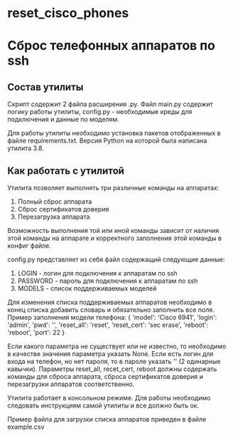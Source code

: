 # reset_cisco_phones

# Сброс телефонных аппаратов по ssh

## Состав утилиты

Скрипт содержит 2 файла расширения .py.
Файл main.py содержит логику работы утилиты, config.py - необходимые креды для подключения и данные по моделям.

Для работы утилиты необходимо установка пакетов отображенных в файле requirements.txt.
Версия Python на которой была написана утилита 3.8.
 
## Как работать с утилитой
Утилита позволяет выполнять три различные команды на аппаратах:
1. Полный сброс аппарата
2. Сброс сертификатов доверия
3. Перезагрузка аппарата

Возможность выполнения той или иной команды зависит от наличия этой команды на аппарате и корректного заполнения этой команды в конфиг файле.

config.py представляет из себя файл содержащий следующие данные:
1. LOGIN - логин для подключения к аппаратам по ssh 
2. PASSWORD - пароль для подключения к аппаратам по ssh 
3. MODELS - список поддерживаемых моделей

Для изменения списка поддерживаемых аппаратов необходимо в конец списка добавить словарь и обязательно заполнить все поля.
Пример заполнения модели телефона:
{
        'model': 'Cisco 6941',
        'login': 'admin',
        'pwd': '',
        'reset_all': 'reset',
        'reset_cert': 'sec erase',
        'reboot': 'reboot',
        'port': 22
}

Если какого параметра не существует или не известно, то необходимо в качестве значения параметра указать None.
Если есть логин для входа на телефон, но нет пароля, то в пароле указать '' (2 одинарные кавычки).
Параметры reset_all, recet_cert, reboot должны содержать команды для сброса аппарата, сброса сертификатов доверия и перезагрузки аппаратов соответственно.

Утилита работает в консольном режиме.
Для работы необходимо следовать инструкциям самой утилиты и все должно быть ок.

Пример файла для загрузки списка аппаратов приведен в файле example.csv
